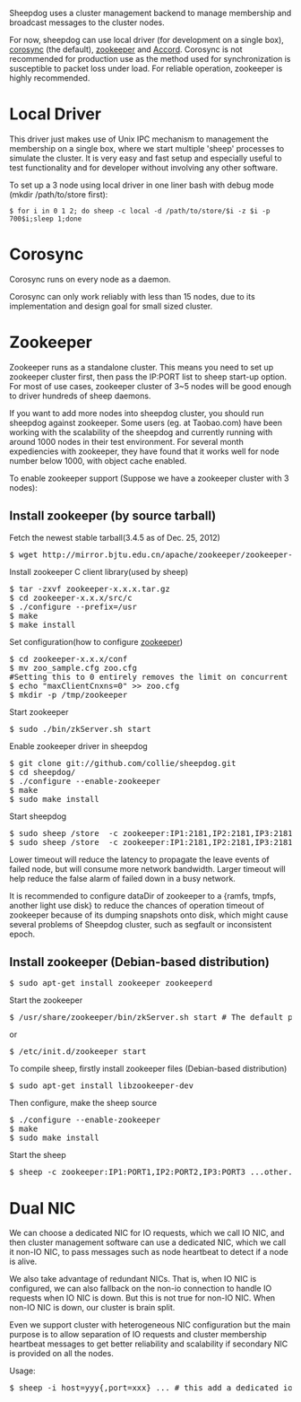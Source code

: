 Sheepdog uses a cluster management backend to manage
membership and broadcast messages to the cluster nodes.

For now, sheepdog can use local driver (for development on a single box), [corosync](http://corosync.org/doku.php) (the default), [zookeeper](http://zookeeper.apache.org/) and
[Accord](http://www.osrg.net/accord/).  Corosync is not recommended for production use as the method used for synchronization is susceptible to packet loss under load.  For reliable operation, zookeeper is highly recommended.

# Local Driver
This driver just makes use of Unix IPC mechanism to management the membership on a single box, where we start multiple 'sheep' processes to simulate the cluster. It is very easy and fast setup and especially useful to test functionality and for developer without involving any other software.

To set up a 3 node using local driver in one liner bash with debug mode (mkdir /path/to/store first):

    $ for i in 0 1 2; do sheep -c local -d /path/to/store/$i -z $i -p 700$i;sleep 1;done

# Corosync

Corosync runs on every node as a daemon.

Corosync can only work reliably with less than 15 nodes,
due to its implementation and design goal for small sized cluster.

# Zookeeper

Zookeeper runs as a standalone cluster. This means you need to set up zookeeper cluster
first, then pass the IP:PORT list to sheep start-up option. For most of use cases, zookeeper
cluster of 3~5 nodes will be good enough to driver hundreds of sheep daemons. 

If you want to add more nodes into sheepdog cluster, you should run
sheepdog against zookeeper. Some users (eg. at Taobao.com) have been working with
the scalability of the sheepdog and currently running with around 1000
nodes in their test environment. For several month expediencies with
zookeeper, they have found that it works well for node number below 1000,
with object cache enabled.

To enable zookeeper support (Suppose we have a zookeeper cluster with 3 nodes):

## Install zookeeper (by source tarball)
Fetch the newest stable tarball(3.4.5 as of  Dec. 25, 2012)
<pre>
$ wget http://mirror.bjtu.edu.cn/apache/zookeeper/zookeeper-3.4.5/zookeeper-3.4.5.tar.gz
</pre>

Install zookeeper C client library(used by sheep)
<pre>
$ tar -zxvf zookeeper-x.x.x.tar.gz
$ cd zookeeper-x.x.x/src/c
$ ./configure --prefix=/usr
$ make
$ make install
</pre>

Set configuration(how to configure [zookeeper](http://zookeeper.apache.org/doc/r3.4.5/zookeeperAdmin.html#sc_configuration))
<pre>
$ cd zookeeper-x.x.x/conf
$ mv zoo_sample.cfg zoo.cfg
#Setting this to 0 entirely removes the limit on concurrent connections.
$ echo "maxClientCnxns=0" >> zoo.cfg
$ mkdir -p /tmp/zookeeper
</pre> 

Start zookeeper
<pre>
$ sudo ./bin/zkServer.sh start 
</pre>

Enable zookeeper driver in sheepdog
<pre>
$ git clone git://github.com/collie/sheepdog.git
$ cd sheepdog/
$ ./configure --enable-zookeeper
$ make
$ sudo make install
</pre>

Start sheepdog
<pre>
$ sudo sheep /store  -c zookeeper:IP1:2181,IP2:2181,IP3:2181 # use default 30s heartbeat or
$ sudo sheep /store  -c zookeeper:IP1:2181,IP2:2181,IP3:2181,timeout=10s # use 10s heartbeat for small sized cluster like 30 nodes.
</pre>

Lower timeout will reduce the latency to propagate the leave events of failed node, but will consume more network bandwidth. Larger timeout will help reduce the false alarm of failed down in a busy network.

It is recommended to configure dataDir of zookeeper to a  {ramfs, tmpfs, another light use disk} to reduce the chances of operation timeout of zookeeper because of its dumping snapshots onto disk, which might cause several problems of Sheepdog cluster, such as segfault or inconsistent epoch.

## Install zookeeper (Debian-based distribution)
<pre>
$ sudo apt-get install zookeeper zookeeperd
</pre>
Start the zookeeper
<pre>
$ /usr/share/zookeeper/bin/zkServer.sh start # The default port is 2181
</pre>
or
<pre>
$ /etc/init.d/zookeeper start
</pre>
To compile sheep, firstly install zookeeper files (Debian-based distribution)
<pre>
$ sudo apt-get install libzookeeper-dev
</pre>
Then configure, make the sheep source
<pre>
$ ./configure --enable-zookeeper
$ make
$ sudo make install
</pre>

Start the sheep
<pre>
$ sheep -c zookeeper:IP1:PORT1,IP2:PORT2,IP3:PORT3 ...other...option...
</pre>

# Dual NIC

We can choose a dedicated NIC for IO requests, which we call IO NIC, and then cluster management software can use a dedicated NIC, which we call it non-IO NIC,  to pass messages such as node heartbeat to detect if a node is alive.

We also take advantage of redundant NICs. That is, when IO NIC is configured,  we can also fallback on the non-io connection to handle IO requests when IO NIC is down. But this is not true for non-IO NIC. When non-IO NIC is down, our cluster is brain split.

Even we support cluster with heterogeneous NIC configuration but the main purpose is to
allow separation of IO requests and cluster membership heartbeat messages to get
better reliability and scalability if secondary NIC is provided on all the nodes.

Usage:
<pre>
$ sheep -i host=yyy{,port=xxx} ... # this add a dedicated io nic
</pre>